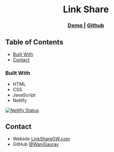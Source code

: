 <!-- Please update value in the {}  -->

<h1 align="center">Link Share</h1>

<div align="center">
  <h3>
    <a href="https://link-share-js-gw.netlify.app/">
      Demo
    </a>
    <span> | </span>
    <a href="https://github.com/WaniGaurav/link-share-js">
      Github
    </a>
  </h3>
</div>

<!-- TABLE OF CONTENTS -->

## Table of Contents


- [Built With](#built-with)
- [Contact](#contact)

<!-- OVERVIEW -->


### Built With

<!-- This section should list any major frameworks that you built your project using. Here are a few examples.-->

- HTML
- CSS
- JavaScript
- Netlify

[![Netlify Status](https://api.netlify.com/api/v1/badges/5a932768-478e-46b5-9fac-59234bacc3ae/deploy-status)](https://app.netlify.com/projects/escaan-gw/deploys)

## Contact

- Website [LinkShareGW.com](https://link-share-js-gw.netlify.app/)
- GitHub [@WaniGaurav](https://github.com/WaniGaurav/link-share-js)